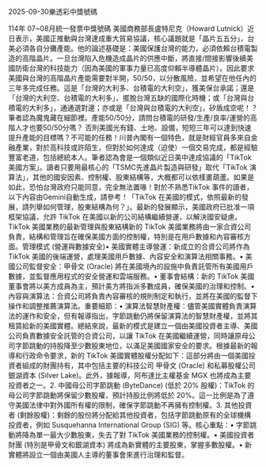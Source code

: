 
2025-09-30樂透彩中獎號碼

                                
114年 07~08月統一發票中獎號碼
                             美國商務部長盧特尼克（Howard Lutnick）近日表示，美國正推動與台灣達成重大貿易協議，核心議題就是「晶片五五分」，台美必須各自分攤產能。他的論述基礎是：美國保護台灣的能力，必須依賴台積電製造的高階晶片。一旦台灣陷入危機造成晶片的供應中斷，將直接/間接影響後續美國防衛台灣的科技能力（因為美國的軍事力量已高度仰賴半導體晶片）。因此要求美國與台灣的高階晶片產能需要對半開，50/50，以分散風險，並希望在他任內的三年多完成任務。這是「台灣的大利多、台積電的大利空」，獲美保台承諾；還是「台灣的大利空、台積電的大利多」，擺脫台灣五缺的國際化時機；或「台灣與台積電的大利多」，通通選對邊；亦或是「台灣與台積電的大利空」，矽盾成空呢！？筆者認為魔鬼藏在細節裡。產能50/50分，請問台積電的研發/生產/良率/運營的高階人才也要50/50分嗎？ 否則美國光有錢、土地、設備，短短三年可以達到快速提升產能的目標嗎？不可能的任務！川普內閣有一個特色，就是財經官員多來自金融產業，對於高科技或許陌生，但對於如何達成（迫使）一個交易完成，都是經驗豐富老道，包括總統本人。筆者認為會是一個類似近日美中達成協議的「TikTok 美國方案」。讀者只要用最核心的「TSMC先進晶片製造與研發」取代「TikTok 演算法」，其他的國安因素、控制權、股東結構等，大概都可以依樣畫葫蘆。如果是如此，恐怕台灣政府只能同意，完全無法置喙！對於不熟悉TikTok 事件的讀者，以下內容由Gemini自動生成，請參考！「TikTok 在美國的模式，依照最新的發展，請列舉如何管理，股東結構為何？」。最新的發展顯示，美國政府已批准一項框架協議，允許 TikTok 在美國以新的公司結構繼續營運，以解決國安疑慮。TikTok 美國業務的最新管理與股東結構新的 TikTok 美國業務將由一家合資公司負責，結構和管理旨在確保美國方面的控制權，特別是在用戶數據和內容審核方面。管理模式 (營運與數據安全)• 美國實體主導營運：新成立的合資公司將作為 TikTok 美國的後端運營，處理美國用戶數據、內容安全和演算法相關事務。• 美國公司監督安全：甲骨文 (Oracle) 將在美國境內的設施中負責託管所有美國用戶數據，並監督應用程式的安全營運和雲端服務。• 董事會結構：新的 TikTok 美國董事會將以美方成員為主，預計美方將指派多數成員，確保美國的治理和控制。• 內容與演算法：合資公司將負責內容審核的規則制定和執行，並將在美國的監督下操作和調整推薦演算法。重要細節：• 演算法智慧財產權：儘管美國實體負責演算法的運作和安全，但有報導指出，字節跳動仍將保留演算法的智慧財產權，並將其租賃給新的美國實體。總結來說，最新的模式是建立一個由美國投資者主導、美國公司負責數據安全託管的合資公司，以讓 TikTok 在美國繼續運營，同時讓原母公司字節跳動的持股降至少數股東地位，以滿足美國國家安全的要求。根據最新的報導和行政命令要求，新的 TikTok 美國實體股權分配如下：這部分將由一個美國投資者組成的財團持有，其中包括主要的科技公司 甲骨文 (Oracle) 和私募股權公司 銀湖資本 (Silver Lake)。此外，據報導，阿布達比主權基金 MGX 也將成為主要投資者之一。2. 中國母公司字節跳動 (ByteDance) (低於 20% 股權)：TikTok 的母公司字節跳動將保留少數股權，預計持股比例將低於 20%。這一比例是為了遵守美國法律中對外國所有權的限制，確保字節跳動不再擁有控制權。3. 其他投資者 (剩餘股權)：剩餘的股份將分配給其他投資者，包括字節跳動原有的全球機構投資者，例如 Susquehanna International Group (SIG) 等。核心重點：• 字節跳動將降為單一最大少數股東，失去了對 TikTok 美國業務的控制權。• 美國投資者財團 (特別是甲骨文和銀湖資本) 將成為新實體的主要股東，掌握多數股權。• 新實體將設立一個由美國人主導的董事會來進行治理和監督。
